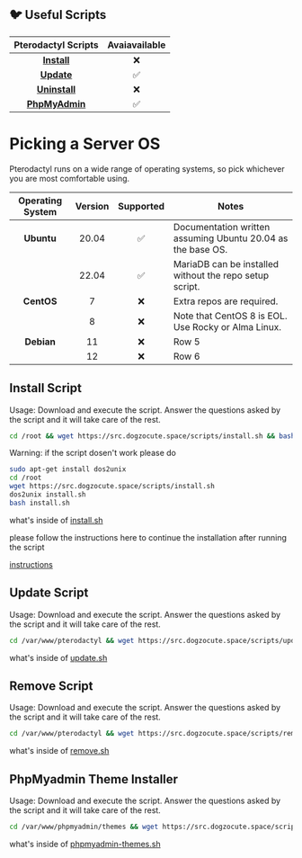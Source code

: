 ## 🐦 Useful Scripts
<!--[Github](https://github.com/Dogzocute-D-e-v/Dogzocute-Core) -->

| Pterodactyl Scripts | Avaiavailable |
|:------------:|:-------------:|
| [**Install**](https://github.com/Dogzocute-D-e-v/useful-scripts/blob/main/scripts/install.sh)  | ❌  |
| [**Update**](https://github.com/Dogzocute-D-e-v/useful-scripts/blob/main/scripts/update.sh)  | ✅  |
| [**Uninstall**](https://github.com/Dogzocute-D-e-v/useful-scripts/blob/main/scripts/remove.sh)  | ❌  |
| [**PhpMyAdmin**](https://github.com/Dogzocute-D-e-v/useful-scripts/blob/main/scripts/phpmyadmin-themes.sh)  | ✅ |

# Picking a Server OS
Pterodactyl runs on a wide range of operating systems, so pick whichever you are most comfortable using.

| Operating System | Version | Supported | Notes |
|:----------:|:-------------:|:-------------:|----------|
| **Ubuntu**   |  20.04  |✅| Documentation written assuming Ubuntu 20.04 as the base OS.    |
|| 22.04    |✅| MariaDB can be installed without the repo setup script.    |
| **CentOS**    | 7    |❌| 	Extra repos are required.    |
|| 8    |❌| Note that CentOS 8 is EOL. Use Rocky or Alma Linux.    |
| **Debian**    | 11    |❌| Row 5    |
|| 12    |❌| Row 6    |

## Install Script

Usage:
Download and execute the script. Answer the questions asked by the script and it will take care of the rest.
```bash
cd /root && wget https://src.dogzocute.space/scripts/install.sh && bash install.sh
```
Warning: if the script dosen't work please do
```bash
sudo apt-get install dos2unix
cd /root
wget https://src.dogzocute.space/scripts/install.sh
dos2unix install.sh
bash install.sh
```

what's inside of [install.sh](https://github.com/Dogzocute-D-e-v/useful-scripts/blob/main/scripts/install.sh)

please follow the instructions here to continue the installation after running the script

[instructions](https://github.com/Dogzocute-D-e-v/useful-scripts/blob/main/tutorials/install.md)

## Update Script
Usage:
Download and execute the script. Answer the questions asked by the script and it will take care of the rest.

```bash
cd /var/www/pterodactyl && wget https://src.dogzocute.space/scripts/update.sh && bash update.sh
```

what's inside of [update.sh](https://github.com/Dogzocute-D-e-v/useful-scripts/blob/main/scripts/update.sh)

## Remove Script
Usage:
Download and execute the script. Answer the questions asked by the script and it will take care of the rest.

```bash
cd /var/www/pterodactyl && wget https://src.dogzocute.space/scripts/remove.sh && bash remove.sh
```

what's inside of [remove.sh](https://github.com/Dogzocute-D-e-v/useful-scripts/blob/main/scripts/remove.sh)


## PhpMyadmin Theme Installer
Usage:
Download and execute the script. Answer the questions asked by the script and it will take care of the rest.

```bash
cd /var/www/phpmyadmin/themes && wget https://src.dogzocute.space/scripts/phpmyadmin-themes.sh && bash phpmyadmin-themes.sh
```

what's inside of [phpmyadmin-themes.sh](https://github.com/Dogzocute-D-e-v/useful-scripts/blob/main/scripts/remove.sh)
